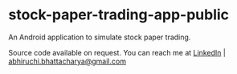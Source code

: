 # stock-paper-trading-app-public
An Android application to simulate stock paper trading. 

Source code available on request. You can reach me at [LinkedIn](https://www.linkedin.com/in/abhiruchi-bhattacharya/) | abhiruchi.bhattacharya@gmail.com
